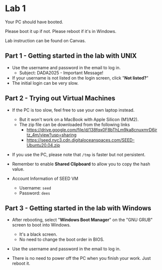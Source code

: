 # Lab 1

Your PC should have booted.

Please boot it up if not.
Please reboot if it's in Windows.

Lab instruction can be found on Canvas.

## Part 1 - Getting started in the lab with UNIX

- Use the username and password in the email to log in.
  - Subject: DADA2025 - Important Message!
- If your username is not listed on the login screen, click "**Not listed?**"
- The initial login can be very slow.

## Part 2 - Trying out Virtual Machines

- If the PC is too slow, feel free to use your own laptop instead.

  - But it won't work on a MacBook with Apple Silicon (M1/M2).
  - The zip file can be downloaded from the following links
    - https://drive.google.com/file/d/138fqx0F8bThLm9ka8cnuxmrD6irtz_4m/view?usp=sharing
    - https://seed.nyc3.cdn.digitaloceanspaces.com/SEED-Ubuntu20.04.zip

- If you use the PC, please note that <code>/tmp</code> is faster but not persistent.

- Remember to enable **Shared Clipboard** to allow you to copy the hash value.

- Account Information of SEED VM
  - Username: <code>seed</code>
  - Password: <code>dees</code>

## Part 3 - Getting started in the lab with Windows

- After rebooting, select "**Windows Boot Manager**" on the "GNU GRUB" screen to boot into Windows.

  - It's a black screen.
  - No need to change the boot order in BIOS.

- Use the username and password in the email to log in.

- There is no need to power off the PC when you finish your work. Just reboot it.
